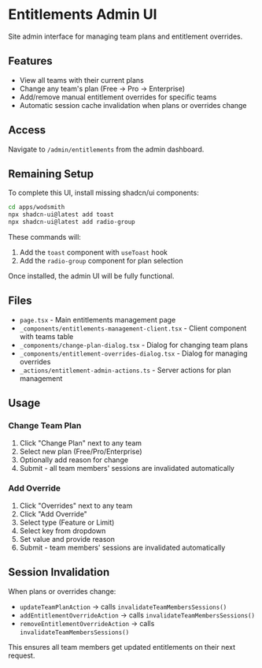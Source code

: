 # Entitlements Admin UI

Site admin interface for managing team plans and entitlement overrides.

## Features

- View all teams with their current plans
- Change any team's plan (Free → Pro → Enterprise)
- Add/remove manual entitlement overrides for specific teams
- Automatic session cache invalidation when plans or overrides change

## Access

Navigate to `/admin/entitlements` from the admin dashboard.

## Remaining Setup

To complete this UI, install missing shadcn/ui components:

```bash
cd apps/wodsmith
npx shadcn-ui@latest add toast
npx shadcn-ui@latest add radio-group
```

These commands will:
1. Add the `toast` component with `useToast` hook
2. Add the `radio-group` component for plan selection

Once installed, the admin UI will be fully functional.

## Files

- `page.tsx` - Main entitlements management page
- `_components/entitlements-management-client.tsx` - Client component with teams table
- `_components/change-plan-dialog.tsx` - Dialog for changing team plans
- `_components/entitlement-overrides-dialog.tsx` - Dialog for managing overrides
- `_actions/entitlement-admin-actions.ts` - Server actions for plan management

## Usage

### Change Team Plan
1. Click "Change Plan" next to any team
2. Select new plan (Free/Pro/Enterprise)
3. Optionally add reason for change
4. Submit - all team members' sessions are invalidated automatically

### Add Override
1. Click "Overrides" next to any team
2. Click "Add Override"
3. Select type (Feature or Limit)
4. Select key from dropdown
5. Set value and provide reason
6. Submit - team members' sessions are invalidated automatically

## Session Invalidation

When plans or overrides change:
- `updateTeamPlanAction` → calls `invalidateTeamMembersSessions()`
- `addEntitlementOverrideAction` → calls `invalidateTeamMembersSessions()`
- `removeEntitlementOverrideAction` → calls `invalidateTeamMembersSessions()`

This ensures all team members get updated entitlements on their next request.
